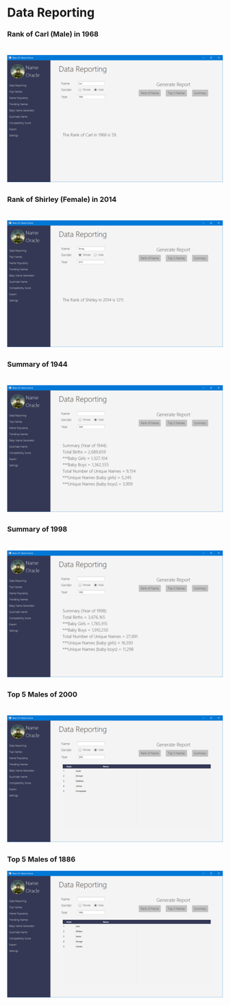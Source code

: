 # Data Reporting
### Rank of Carl (Male) in 1968

![](https://github.com/hjjeongaa/3111H-project-t23/blob/master/Documentation/images/png/screenshots/datareporting/datareporting_rankofname_boy.png)
======
### Rank of Shirley (Female) in 2014

![](https://github.com/hjjeongaa/3111H-project-t23/blob/master/Documentation/images/png/screenshots/datareporting/datareporting_rankofname_girl.png)
======
### Summary of 1944

![](https://github.com/hjjeongaa/3111H-project-t23/blob/master/Documentation/images/png/screenshots/datareporting/datareporting_summary_1.png)
======
### Summary of 1998

![](https://github.com/hjjeongaa/3111H-project-t23/blob/master/Documentation/images/png/screenshots/datareporting/datareporting_summary_2.png)
======
### Top 5 Males of 2000

![](https://github.com/hjjeongaa/3111H-project-t23/blob/master/Documentation/images/png/screenshots/datareporting/datareporting_topfive_1.png)
======
### Top 5 Males of 1886

![](https://github.com/hjjeongaa/3111H-project-t23/blob/master/Documentation/images/png/screenshots/datareporting/datareporting_topfive_2.png)
